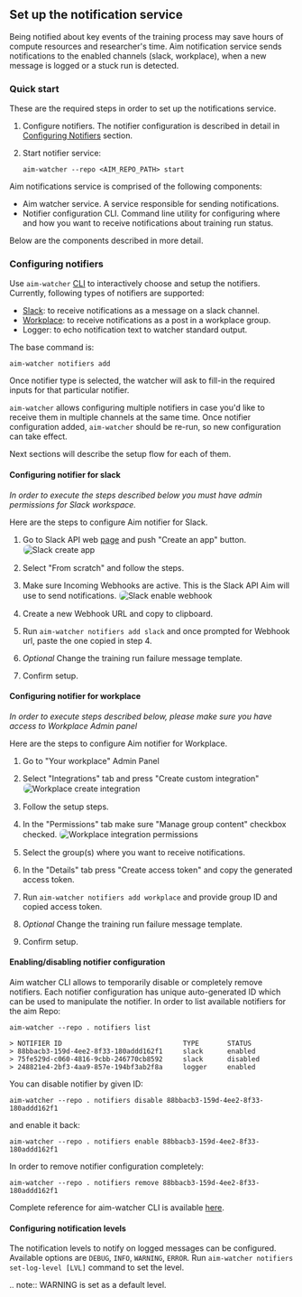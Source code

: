## Set up the notification service

Being notified about key events of the training process may save hours of compute resources and researcher's time.
Aim notification service sends notifications to the enabled channels (slack, workplace), when a new message is logged
or a stuck run is detected.

### Quick start

These are the required steps in order to set up the notifications service.

1. Configure notifiers. The notifier configuration is described in detail in [Configuring Notifiers](#configuring-notifiers) section.

2. Start notifier service:
    ```shell
    aim-watcher --repo <AIM_REPO_PATH> start
    ```

Aim notifications service is comprised of the following components:

- Aim watcher service. A service responsible for sending notifications.
- Notifier configuration CLI. Command line utility for configuring where and how you want to
  receive notifications about training run status.

Below are the components described in more detail.

### Configuring notifiers

Use `aim-watcher` [CLI](../refs/cli.html#aim-status-watcher-cli) to interactively choose and setup the notifiers.
Currently, following types of notifiers are supported:

- [Slack](#configuring-notifier-for-slack): to receive notifications as a message on a slack channel.
- [Workplace](#configuring-notifier-for-workplace): to receive notifications as a post in a workplace group.
- Logger: to echo notification text to watcher standard output.

The base command is:

```shell
aim-watcher notifiers add
```

Once notifier type is selected, the watcher will ask to fill-in the required inputs for that
particular notifier.

`aim-watcher` allows configuring multiple notifiers in case you'd like to receive them in
multiple channels at the same time. Once notifier configuration added, `aim-watcher` should be re-run, so
new configuration can take effect.

Next sections will describe the setup flow for each of them.

#### Configuring notifier for slack

*In order to execute the steps described below you must have admin permissions for Slack workspace.*

Here are the steps to configure Aim notifier for Slack.

1. Go to Slack API web [page](https://api.slack.com) and push "Create an app" button.
   <img alt="Slack create app" style="border-radius: 8px; border: 1px solid #E8F1FC" src="https://docs-blobs.s3.us-east-2.amazonaws.com/images/using/notifiers/slack_create_app.png">

2. Select "From scratch" and follow the steps.
3. Make sure Incoming Webhooks are active. This is the Slack API Aim will use to send
   notifications.
   <img alt="Slack enable webhook" style="border-radius: 8px; border: 1px solid #E8F1FC" src="https://docs-blobs.s3.us-east-2.amazonaws.com/images/using/notifiers/slack_activate_webhook.png">

4. Create a new Webhook URL and copy to clipboard.
5. Run `aim-watcher notifiers add slack` and once prompted for Webhook url, paste the one copied
   in step 4.
6. *Optional* Change the training run failure message template.
7. Confirm setup.

#### Configuring notifier for workplace

*In order to execute steps described below, please make sure you have access to Workplace Admin panel*

Here are the steps to configure Aim notifier for Workplace.
1. Go to "Your workplace" Admin Panel
2. Select "Integrations" tab and press "Create custom integration"
   <img alt="Workplace create integration" style="border-radius: 8px; border: 1px solid #E8F1FC" src="https://docs-blobs.s3.us-east-2.amazonaws.com/images/using/notifiers/workplace_create_integration.png">

3. Follow the setup steps.
4. In the "Permissions" tab make sure "Manage group content" checkbox checked.
   <img alt="Workplace integration permissions" style="border-radius: 8px; border: 1px solid #E8F1FC" src="https://docs-blobs.s3.us-east-2.amazonaws.com/images/using/notifiers/workplace_integration_permissions.png">

5. Select the group(s) where you want to receive notifications.
6. In the "Details" tab press "Create access token" and copy the generated access token.
7. Run `aim-watcher notifiers add workplace` and provide group ID and copied access token.
8. *Optional* Change the training run failure message template.
9. Confirm setup.

#### Enabling/disabling notifier configuration

Aim watcher CLI allows to temporarily disable or completely remove notifiers. Each notifier
configuration has unique auto-generated ID which can be used to manipulate the notifier.
In order to list available notifiers for the aim Repo:

```shell
aim-watcher --repo . notifiers list

> NOTIFIER ID                              TYPE       STATUS    
> 88bbacb3-159d-4ee2-8f33-180addd162f1     slack      enabled   
> 75fe529d-c060-4816-9cbb-246770cb8592     slack      disabled  
> 248821e4-2bf3-4aa9-857e-194bf3ab2f8a     logger     enabled   

```

You can disable notifier by given ID:
```shell
aim-watcher --repo . notifiers disable 88bbacb3-159d-4ee2-8f33-180addd162f1
```

and enable it back:
```shell
aim-watcher --repo . notifiers enable 88bbacb3-159d-4ee2-8f33-180addd162f1
```

In order to remove notifier configuration completely:
```shell
aim-watcher --repo . notifiers remove 88bbacb3-159d-4ee2-8f33-180addd162f1
```

Complete reference for aim-watcher CLI is available [here](../refs/cli.html#aim-status-watcher-cli).

#### Configuring notification levels

The notification levels to notify on logged messages can be configured. 
Available options are `DEBUG`, `INFO`, `WARNING`, `ERROR`.
Run `aim-watcher notifiers set-log-level [LVL]` command to set the level. 

.. note::
   WARNING is set as a default level.
